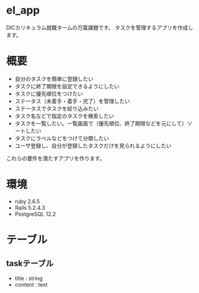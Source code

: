 # el_app
DICカリキュラム就職タームの万葉課題です。
タスクを管理するアプリを作成します。
# 概要
- 自分のタスクを簡単に登録したい
- タスクに終了期限を設定できるようにしたい
- タスクに優先順位をつけたい
- ステータス（未着手・着手・完了）を管理したい
- ステータスでタスクを絞り込みたい
- タスク名などで指定のタスクを検索したい
- タスクを一覧したい。一覧画面で（優先順位、終了期限などを元にして）ソートしたい
- タスクにラベルなどをつけて分類したい
- ユーザ登録し、自分が登録したタスクだけを見られるようにしたい

これらの要件を満たすアプリを作ります。

# 環境
- ruby 2.6.5
- Rails 5.2.4.3
- PostgreSQL 12.2
# テーブル
## taskテーブル
- title : string
- content : text 
